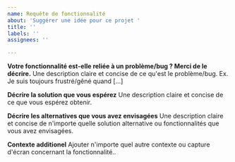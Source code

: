 ```yaml
---
name: Requête de fonctionnalité
about: 'Suggérer une idée pour ce projet '
title: ''
labels: ''
assignees: ''

---
```


**Votre fonctionnalité est-elle reliée à un problème/bug ? Merci de le décrire.**
Une description claire et concise de ce qu'est le problème/bug. Ex. Je suis toujours frustré/gêné quand  [...]

**Décrire la solution que vous espérez**
Une description claire et concise de ce que vous espérez obtenir.

**Décrire les alternatives que vous avez envisagées**
Une description claire et concise de n'importe quelle solution alternative ou fonctionnalités que vous avez envisagées.

**Contexte additionel**
Ajouter n'importe quel autre contexte ou capture d'écran concernant la fonctionnalité..
